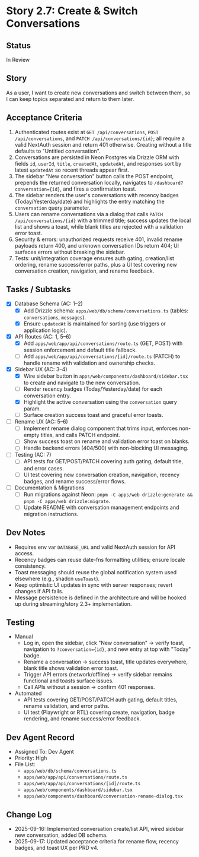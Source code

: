 # Story 2.7: Create & Switch Conversations

## Status
In Review

## Story
As a user, I want to create new conversations and switch between them, so I can keep topics separated and return to them later.

## Acceptance Criteria
1. Authenticated routes exist at `GET /api/conversations`, `POST /api/conversations`, and `PATCH /api/conversations/{id}`; all require a valid NextAuth session and return 401 otherwise. Creating without a title defaults to "Untitled conversation".
2. Conversations are persisted in Neon Postgres via Drizzle ORM with fields `id`, `userId`, `title`, `createdAt`, `updatedAt`, and responses sort by latest `updatedAt` so recent threads appear first.
3. The sidebar "New conversation" button calls the POST endpoint, prepends the returned conversation locally, navigates to `/dashboard?conversation={id}`, and fires a confirmation toast.
4. The sidebar renders the user's conversations with recency badges (Today/Yesterday/date) and highlights the entry matching the `conversation` query parameter.
5. Users can rename conversations via a dialog that calls `PATCH /api/conversations/{id}` with a trimmed title; success updates the local list and shows a toast, while blank titles are rejected with a validation error toast.
6. Security & errors: unauthorized requests receive 401, invalid rename payloads return 400, and unknown conversation IDs return 404; UI surfaces errors without breaking the sidebar.
7. Tests: unit/integration coverage ensures auth gating, creation/list ordering, rename success/error paths, plus a UI test covering new conversation creation, navigation, and rename feedback.

## Tasks / Subtasks
- [x] Database Schema (AC: 1–2)
  - [x] Add Drizzle schema: `apps/web/db/schema/conversations.ts` (tables: `conversations`, `messages`).
  - [x] Ensure `updatedAt` is maintained for sorting (use triggers or application logic).
- [x] API Routes (AC: 1, 5–6)
  - [x] Add `apps/web/app/api/conversations/route.ts` (GET, POST) with session enforcement and default title fallback.
  - [ ] Add `apps/web/app/api/conversations/[id]/route.ts` (PATCH) to handle rename with validation and ownership checks.
- [x] Sidebar UX (AC: 3–4)
  - [x] Wire sidebar button in `apps/web/components/dashboard/sidebar.tsx` to create and navigate to the new conversation.
  - [ ] Render recency badges (Today/Yesterday/date) for each conversation entry.
  - [x] Highlight the active conversation using the `conversation` query param.
  - [ ] Surface creation success toast and graceful error toasts.
- [ ] Rename UX (AC: 5–6)
  - [ ] Implement rename dialog component that trims input, enforces non-empty titles, and calls PATCH endpoint.
  - [ ] Show success toast on rename and validation error toast on blanks.
  - [ ] Handle backend errors (404/500) with non-blocking UI messaging.
- [ ] Testing (AC: 7)
  - [ ] API tests for GET/POST/PATCH covering auth gating, default title, and error cases.
  - [ ] UI test covering new conversation creation, navigation, recency badges, and rename success/error flows.
- [ ] Documentation & Migrations
  - [ ] Run migrations against Neon: `pnpm -C apps/web drizzle:generate && pnpm -C apps/web drizzle:migrate`.
  - [ ] Update README with conversation management endpoints and migration instructions.

## Dev Notes
- Requires env var `DATABASE_URL` and valid NextAuth session for API access.
- Recency badges can reuse date-fns formatting utilities; ensure locale consistency.
- Toast messaging should reuse the global notification system used elsewhere (e.g., shadcn `useToast`).
- Keep optimistic UI updates in sync with server responses; revert changes if API fails.
- Message persistence is defined in the architecture and will be hooked up during streaming/story 2.3+ implementation.

## Testing
- Manual
  - Log in, open the sidebar, click "New conversation" → verify toast, navigation to `?conversation={id}`, and new entry at top with "Today" badge.
  - Rename a conversation → success toast, title updates everywhere, blank title shows validation error toast.
  - Trigger API errors (network/offline) → verify sidebar remains functional and toasts surface issues.
  - Call APIs without a session → confirm 401 responses.
- Automated
  - API tests covering GET/POST/PATCH auth gating, default titles, rename validation, and error paths.
  - UI test (Playwright or RTL) covering create, navigation, badge rendering, and rename success/error feedback.

## Dev Agent Record
- Assigned To: Dev Agent
- Priority: High
- File List:
  - `apps/web/db/schema/conversations.ts`
  - `apps/web/app/api/conversations/route.ts`
  - `apps/web/app/api/conversations/[id]/route.ts`
  - `apps/web/components/dashboard/sidebar.tsx`
  - `apps/web/components/dashboard/conversation-rename-dialog.tsx`

## Change Log
- 2025-09-16: Implemented conversation create/list API, wired sidebar new conversation, added DB schema.
- 2025-09-17: Updated acceptance criteria for rename flow, recency badges, and toast UX per PRD v4.
